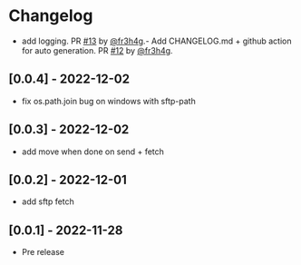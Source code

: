 # Changelog

- add logging. PR [#13](https://github.com/fr3h4g/redis-file-transfer/pull/13) by [@fr3h4g](https://github.com/fr3h4g).- Add CHANGELOG.md + github action for auto generation. PR [#12](https://github.com/fr3h4g/redis-file-transfer/pull/12) by [@fr3h4g](https://github.com/fr3h4g).
 
## [0.0.4] - 2022-12-02

- fix os.path.join bug on windows with sftp-path

## [0.0.3] - 2022-12-02

- add move when done on send + fetch

## [0.0.2] - 2022-12-01

- add sftp fetch

## [0.0.1] - 2022-11-28

- Pre release
